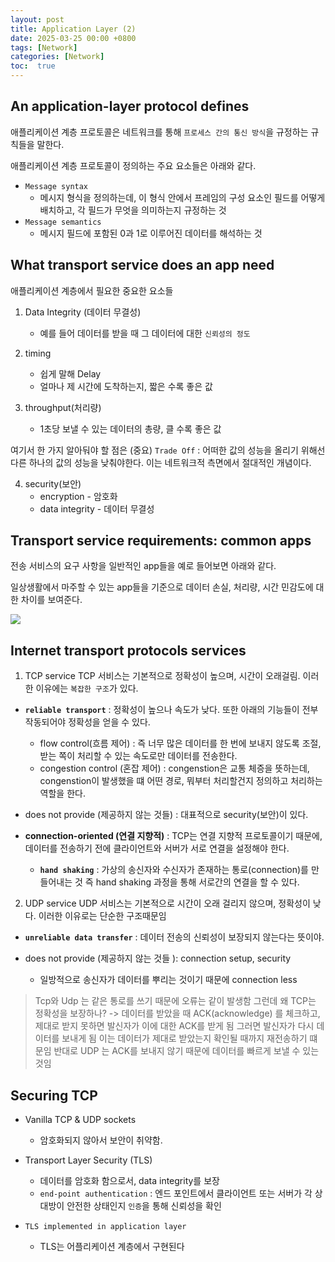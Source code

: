 ```yaml
---
layout: post
title: Application Layer (2) 
date: 2025-03-25 00:00 +0800
tags: [Network]
categories: [Network]
toc:  true
---
```


## An application-layer protocol defines

애플리케이션 계층 프로토콜은 네트워크를 통해 `프로세스 간의 통신 방식`을 규정하는 규칙들을 말한다.
<!--more-->

애플리케이션 계층 프로토콜이 정의하는 주요 요소들은 아래와 같다.

- `Message syntax`
    -  메시지 형식을 정의하는데, 이 형식 안에서 프레임의 구성 요소인 필드를 어떻게 배치하고, 각 필드가 무엇을 의미하는지 규정하는 것
- `Message semantics`
    - 메시지 필드에 포함된 0과 1로 이루어진 데이터를 해석하는 것


## What transport service does an app need
애플리케이션 계층에서 필요한 중요한 요소들

1. Data Integrity (데이터 무결성)
    - 예를 들어 데이터를 받을 때 그 데이터에 대한 `신뢰성의 정도`

2. timing
    - 쉽게 말해 Delay
    - 얼마나 제 시간에 도착하는지, 짧은 수록 좋은 값

3. throughput(처리량)
    - 1초당 보낼 수 있는 데이터의 총량, 클 수록 좋은 값

여기서 한 가지 알아둬야 할 점은
(중요) `Trade Off` : 어떠한 값의 성능을 올리기 위해선 다른 하나의 값의 성능을 낮춰야한다. 이는 네트워크적 측면에서 절대적인 개념이다.

4. security(보안)
    - encryption - 암호화
    - data integrity - 데이터 무결성

## Transport service requirements: common apps
전송 서비스의 요구 사항을 일반적인 app들을 예로 들어보면 아래와 같다.

일상생활에서 마주할 수 있는 app들을 기준으로 데이터 손실, 처리량, 시간 민감도에 대한 차이를 보여준다.

![](https://velog.velcdn.com/images/ghkdehs/post/b8eec8a0-6efe-43d1-9964-9c7adeaec6ec/image.png)


## Internet transport protocols services

1. TCP service
TCP 서비스는 기본적으로 정확성이 높으며, 시간이 오래걸림. 이러한 이유에는 `복잡한 구조`가 있다.

- **`reliable transport`** : 정확성이 높으나 속도가 낮다. 또한 아래의 기능들이 전부 작동되어야 정확성을 얻을 수 있다.
    - flow control(흐름 제어) : 즉 너무 많은 데이터를 한 번에 보내지 않도록 조절, 받는 쪽이 처리할 수 있는 속도로만 데이터를 전송한다.
    - congestion control (혼잡 제어) : congenstion은 교통 체증을 뜻하는데, congenstion이 발생했을 떄 어떤 경로, 뭐부터 처리할건지
정의하고 처리하는 역할을 한다.
- does not provide (제공하지 않는 것들) : 대표적으로 security(보안)이 있다.

- **connection-oriented (연결 지향적)** : TCP는 연결 지향적 프로토콜이기 때문에, 데이터를 전송하기 전에 클라이언트와 서버가 서로 연결을 설정해야 한다.
    - **`hand shaking`** :  가상의 송신자와 수신자가 존재하는 통로(connection)를 만들어내는 것
    즉 hand shaking 과정을 통해 서로간의 연결을 할 수 있다.

2. UDP service
UDP 서비스는 기본적으로 시간이 오래 걸리지 않으며, 정확성이 낮다. 이러한 이유로는 단순한 구조때문임

- **`unreliable data transfer`** : 데이터 전송의 신뢰성이 보장되지 않는다는 뜻이야.

- does not provide (제공하지 않는 것들 ): connection setup, security
    - 일방적으로 송신자가 데이터를 뿌리는 것이기 때문에 connection less

> Tcp와 Udp 는 같은 통로를 쓰기 때문에 오류는 같이 발생함
그런데 왜 TCP는 정확성을 보장하나?
-> 데이터를 받았을 때 ACK(acknowledge) 를 체크하고,
제대로 받지 못하면 발신자가 이에 대한 ACK를 받게 됨
그러면 발신자가 다시 데이터를 보내게 됨
이는 데이터가 제대로 받았는지 확인될 때까지 재전송하기 떄문임
반대로 UDP 는 ACK를 보내지 않기 때문에 데이터를 빠르게 
보낼 수 있는 것임

## Securing TCP

- Vanilla TCP & UDP sockets
    - 암호화되지 않아서 보안이 취약함.

- Transport Layer Security (TLS)
    - 데이터를 암호화 함으로서, data integrity를 보장
    - `end-point authentication` : 엔드 포인트에서 클라이언트 또는 서버가 각 상대방이 안전한 상태인지 `인증`을 통해 신뢰성을 확인

- `TLS implemented in application layer ` 
    - TLS는 어플리케이션 계층에서 구현된다